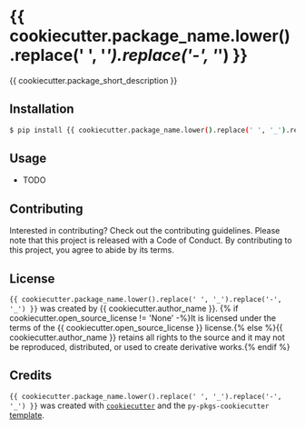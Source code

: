 # {{ cookiecutter.package_name.lower().replace(' ', '_').replace('-', '_') }}

{{ cookiecutter.package_short_description }}

## Installation

```bash
$ pip install {{ cookiecutter.package_name.lower().replace(' ', '_').replace('-', '_') }}
```

## Usage

- TODO

## Contributing

Interested in contributing? Check out the contributing guidelines. Please note that this project is released with a Code of Conduct. By contributing to this project, you agree to abide by its terms.

## License

`{{ cookiecutter.package_name.lower().replace(' ', '_').replace('-', '_') }}` was created by {{ cookiecutter.author_name }}. {% if cookiecutter.open_source_license != 'None' -%}It is licensed under the terms of the {{ cookiecutter.open_source_license }} license.{% else %}{{ cookiecutter.author_name }} retains all rights to the source and it may not be reproduced, distributed, or used to create derivative works.{% endif %}

## Credits

`{{ cookiecutter.package_name.lower().replace(' ', '_').replace('-', '_') }}` was created with [`cookiecutter`](https://cookiecutter.readthedocs.io/en/latest/) and the `py-pkgs-cookiecutter` [template](https://github.com/py-pkgs/py-pkgs-cookiecutter).
